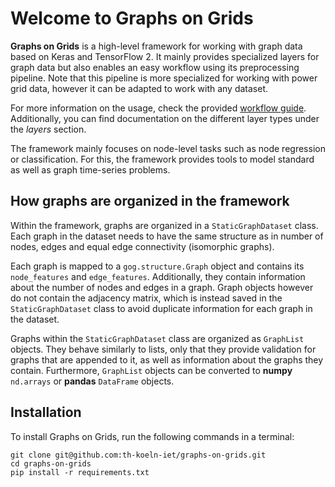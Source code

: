 # Welcome to Graphs on Grids

**Graphs on Grids** is a high-level framework for working with graph data based on Keras and TensorFlow 2.
It mainly provides specialized layers for graph data but also enables an easy workflow using its preprocessing pipeline.
Note that this pipeline is more specialized for working with power grid data, however it can be adapted
to work with any dataset.

For more information on the usage, check the provided [workflow guide](/usage/workflow).
Additionally, you can find documentation on the different layer types under the _layers_ section.

The framework mainly focuses on node-level tasks such as node regression or classification. For this, the framework 
provides tools to model standard as well as graph time-series problems.

## How graphs are organized in the framework
Within the framework, graphs are organized in a `StaticGraphDataset` class. Each graph in the dataset needs to have
the same structure as in number of nodes, edges and equal edge connectivity (isomorphic graphs).

Each graph is mapped to a `gog.structure.Graph` object and contains its `node_features` and `edge_features`. Additionally,
they contain information about the number of nodes and edges in a graph. Graph objects however
do not contain the adjacency matrix, which is instead saved in the `StaticGraphDataset` class to avoid duplicate information
for each graph in the dataset.

Graphs within the `StaticGraphDataset` class are organized as `GraphList` objects. They behave similarly to lists, only 
that they provide validation for graphs that are appended to it, as well as information about the graphs they contain.
Furthermore, `GraphList` objects can be converted to **numpy** `nd.arrays` or **pandas** `DataFrame` objects.

## Installation
To install Graphs on Grids, run the following commands in a terminal:
```commandline
git clone git@github.com:th-koeln-iet/graphs-on-grids.git
cd graphs-on-grids
pip install -r requirements.txt
```